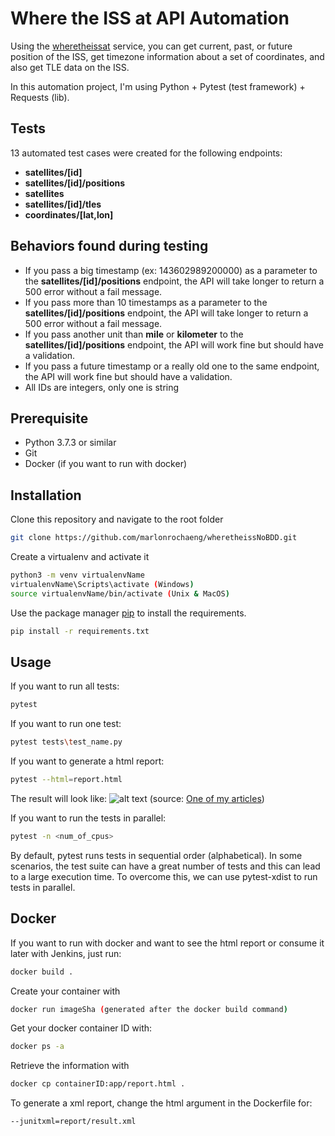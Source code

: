# Where the ISS at API Automation

Using the [wheretheissat](https://wheretheiss.at/w/developer) service, you can get current, past, or future position of the ISS, get timezone information about a set of coordinates, and also get TLE data on the ISS.

In this automation project, I'm using Python + Pytest (test framework) + Requests (lib).

## Tests
13 automated test cases were created for the following endpoints:
- **satellites/[id]** 
- **satellites/[id]/positions** 
- **satellites** 
- **satellites/[id]/tles** 
- **coordinates/[lat,lon]** 

## Behaviors found during testing
 - If you pass a big timestamp (ex: 143602989200000) as a parameter to the **satellites/[id]/positions** endpoint, the API will take longer to return a 500 error without a fail message.
 - If you pass more than 10 timestamps as a parameter to the **satellites/[id]/positions** endpoint, the API will take longer to return a 500 error without a fail message.
 - If you pass another unit than **mile** or **kilometer** to the **satellites/[id]/positions** endpoint, the API will work fine but should have a validation.
 - If you pass a future timestamp or a really old one to the same endpoint, the API will work fine but should have a validation.
 - All IDs are integers, only one is string

## Prerequisite
 - Python 3.7.3 or similar
 - Git
- Docker (if you want to run with docker)

## Installation

Clone this repository and navigate to the root folder

```bash
git clone https://github.com/marlonrochaeng/wheretheissNoBDD.git 
```

Create a virtualenv and activate it

```bash
python3 -m venv virtualenvName
virtualenvName\Scripts\activate (Windows)
source virtualenvName/bin/activate (Unix & MacOS)
```

Use the package manager [pip](https://pip.pypa.io/en/stable/) to install the requirements.

```bash
pip install -r requirements.txt
```

## Usage

If you want to run all tests:

```bash
pytest
```
If you want to run one test:
```bash
pytest tests\test_name.py
```

If you want to generate a html report:
```bash
pytest --html=report.html 
```
The result will look like:
![alt text](https://blog.cedrotech.com/hs-fs/hubfs/Imported_Blog_Media/image15-2.png?width=974&height=497&name=image15-2.png)
(source: [One of my articles](http://blog.cedrotech.com/pytest-faca-testes-e-gere-relatorios-rapidamente))

If you want to run the tests in parallel:
```bash
pytest -n <num_of_cpus>
```
By default, pytest runs tests in sequential order (alphabetical). In some scenarios, the test suite can have a great number of tests and this can lead to a large execution time. To overcome this, we can use pytest-xdist to run tests in parallel.

## Docker
If you want to run with docker and want to see the html report or consume it later with Jenkins, just run:
```bash
docker build .
```
Create your container with
```bash
docker run imageSha (generated after the docker build command)
```
Get your docker container ID with:
```bash
docker ps -a
```
Retrieve the information with 
```bash
docker cp containerID:app/report.html .
```
To generate a xml report, change the html argument in the Dockerfile for:
```docker
--junitxml=report/result.xml
```
